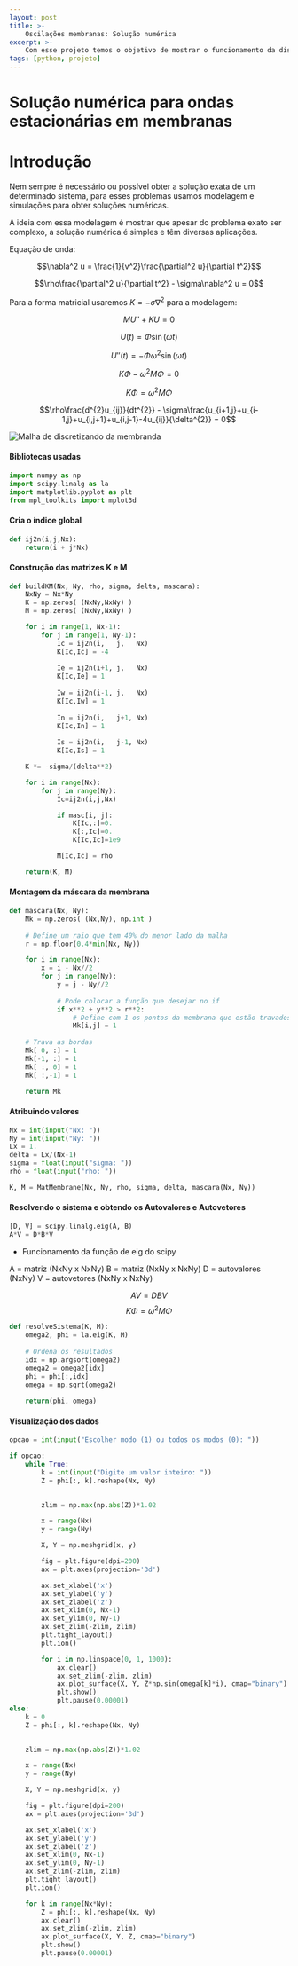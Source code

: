 ```yaml
---
layout: post
title: >-
    Oscilações membranas: Solução numérica
excerpt: >-
    Com esse projeto temos o objetivo de mostrar o funcionamento da discretização finita para uma EDP parabólica e homogênea
tags: [python, projeto]
---
```


# Solução numérica para ondas estacionárias em membranas

# Introdução

Nem sempre é necessário ou possível obter a solução exata de um determinado sistema, para esses problemas usamos modelagem e simulações para obter soluções numéricas.

A ideia com essa modelagem é mostrar que apesar do problema exato ser complexo, a solução numérica é simples e têm diversas aplicações.

Equação de onda:

$$\nabla^2 u = \frac{1}{v^2}\frac{\partial^2 u}{\partial t^2}$$

$$\rho\frac{\partial^2 u}{\partial t^2} - \sigma\nabla^2 u = 0$$

Para a forma matricial usaremos $K = - \sigma\nabla^2$ para a modelagem:

$$MU''+KU = 0$$

$$U(t) = \Phi\sin{(\omega t)}$$

$$U''(t) = -\Phi\omega^2\sin{(\omega t)}$$

$$K\Phi - \omega^{2}M\Phi = 0$$

$$K\Phi = \omega^{2}M\Phi$$

$$\rho\frac{d^{2}u_{ij}}{dt^{2}} - \sigma\frac{u_{i+1,j}+u_{i-1,j}+u_{i,j+1}+u_{i,j-1}-4u_{ij}}{\delta^{2}} = 0$$

![Malha de discretizando da membranda](/img/projeto-membranas-2019/malha.png)

#### Bibliotecas usadas
~~~python
import numpy as np
import scipy.linalg as la
import matplotlib.pyplot as plt
from mpl_toolkits import mplot3d
~~~

#### Cria o índice global
~~~python
def ij2n(i,j,Nx):
    return(i + j*Nx)
~~~

#### Construção das matrizes K e M
~~~python
def buildKM(Nx, Ny, rho, sigma, delta, mascara):
    NxNy = Nx*Ny
    K = np.zeros( (NxNy,NxNy) )
    M = np.zeros( (NxNy,NxNy) )

    for i in range(1, Nx-1):
        for j in range(1, Ny-1):
            Ic = ij2n(i,   j,   Nx)
            K[Ic,Ic] = -4
            
            Ie = ij2n(i+1, j,   Nx)
            K[Ic,Ie] = 1
            
            Iw = ij2n(i-1, j,   Nx)
            K[Ic,Iw] = 1
            
            In = ij2n(i,   j+1, Nx)
            K[Ic,In] = 1
            
            Is = ij2n(i,   j-1, Nx)
            K[Ic,Is] = 1

    K *= -sigma/(delta**2)

    for i in range(Nx):
        for j in range(Ny):
            Ic=ij2n(i,j,Nx)

            if masc[i, j]:
                K[Ic,:]=0.
                K[:,Ic]=0.
                K[Ic,Ic]=1e9

            M[Ic,Ic] = rho

    return(K, M)
~~~
#### Montagem da máscara da membrana
~~~python
def mascara(Nx, Ny):
    Mk = np.zeros( (Nx,Ny), np.int )
    
    # Define um raio que tem 40% do menor lado da malha
    r = np.floor(0.4*min(Nx, Ny))

    for i in range(Nx):
        x = i - Nx//2
        for j in range(Ny):
            y = j - Ny//2
            
            # Pode colocar a função que desejar no if
            if x**2 + y**2 > r**2:
                # Define com 1 os pontos da membrana que estão travados
                Mk[i,j] = 1
    
    # Trava as bordas
    Mk[ 0, :] = 1
    Mk[-1, :] = 1
    Mk[ :, 0] = 1
    Mk[ :,-1] = 1

    return Mk
~~~
#### Atribuindo valores
~~~python
Nx = int(input("Nx: "))
Ny = int(input("Ny: "))
Lx = 1.
delta = Lx/(Nx-1)
sigma = float(input("sigma: "))
rho = float(input("rho: "))

K, M = MatMembrane(Nx, Ny, rho, sigma, delta, mascara(Nx, Ny))
~~~
#### Resolvendo o sistema e obtendo os Autovalores e Autovetores

~~~python
[D, V] = scipy.linalg.eig(A, B)
A*V = D*B*V
~~~
- Funcionamento da função de eig do scipy

A = matriz (NxNy x NxNy)
B = matriz (NxNy x NxNy)
D = autovalores (NxNy)
V = autovetores (NxNy x NxNy)

$$AV = DBV$$
$$K\Phi = \omega^{2}M\Phi$$

~~~python
def resolveSistema(K, M):
    omega2, phi = la.eig(K, M)
    
    # Ordena os resultados
    idx = np.argsort(omega2)
    omega2 = omega2[idx]
    phi = phi[:,idx]
    omega = np.sqrt(omega2)
    
    return(phi, omega)
~~~
#### Visualização dos dados
~~~python
opcao = int(input("Escolher modo (1) ou todos os modos (0): "))

if opcao:
    while True:
        k = int(input("Digite um valor inteiro: "))
        Z = phi[:, k].reshape(Nx, Ny)
        

        zlim = np.max(np.abs(Z))*1.02

        x = range(Nx)
        y = range(Ny)

        X, Y = np.meshgrid(x, y)

        fig = plt.figure(dpi=200)
        ax = plt.axes(projection='3d')

        ax.set_xlabel('x')
        ax.set_ylabel('y')
        ax.set_zlabel('z')
        ax.set_xlim(0, Nx-1)
        ax.set_ylim(0, Ny-1)
        ax.set_zlim(-zlim, zlim)
        plt.tight_layout()
        plt.ion()

        for i in np.linspace(0, 1, 1000):
            ax.clear()
            ax.set_zlim(-zlim, zlim)
            ax.plot_surface(X, Y, Z*np.sin(omega[k]*i), cmap="binary")
            plt.show()
            plt.pause(0.00001)
else:
    k = 0
    Z = phi[:, k].reshape(Nx, Ny)
    

    zlim = np.max(np.abs(Z))*1.02

    x = range(Nx)
    y = range(Ny)

    X, Y = np.meshgrid(x, y)

    fig = plt.figure(dpi=200)
    ax = plt.axes(projection='3d')

    ax.set_xlabel('x')
    ax.set_ylabel('y')
    ax.set_zlabel('z')
    ax.set_xlim(0, Nx-1)
    ax.set_ylim(0, Ny-1)
    ax.set_zlim(-zlim, zlim)
    plt.tight_layout()
    plt.ion()

    for k in range(Nx*Ny):
        Z = phi[:, k].reshape(Nx, Ny)
        ax.clear()
        ax.set_zlim(-zlim, zlim)
        ax.plot_surface(X, Y, Z, cmap="binary")
        plt.show()
        plt.pause(0.00001)
~~~

